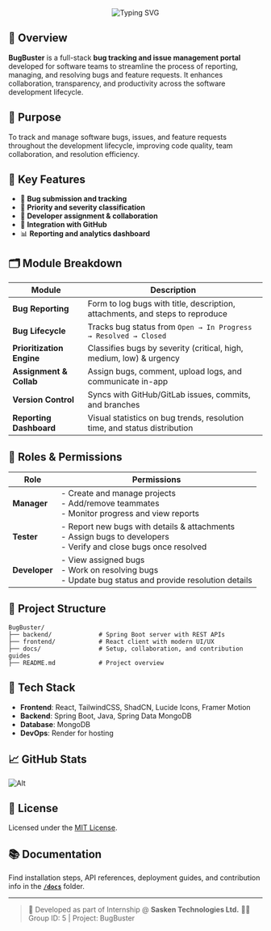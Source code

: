 <div align="center">
  <img src="https://readme-typing-svg.herokuapp.com?font=Poppins&weight=700&size=30&pause=200&color=5B57C1&center=true&vCenter=true&width=435&lines=Bug+Buster;Bug+Tracking+Portal" alt="Typing SVG" />
</div>

## 🚀 Overview

**BugBuster** is a full-stack **bug tracking and issue management portal** developed for software teams to streamline the process of reporting, managing, and resolving bugs and feature requests. It enhances collaboration, transparency, and productivity across the software development lifecycle.


## 🎯 Purpose

To track and manage software bugs, issues, and feature requests throughout the development lifecycle, improving code quality, team collaboration, and resolution efficiency.


## 🧩 Key Features

- 🐞 **Bug submission and tracking**
- 🚦 **Priority and severity classification**
- 👥 **Developer assignment & collaboration**
- 🔗 **Integration with GitHub**
- 📊 **Reporting and analytics dashboard**


## 🗂️ Module Breakdown

| Module                     | Description                                                                 |
|---------------------------|-----------------------------------------------------------------------------|
| **Bug Reporting**         | Form to log bugs with title, description, attachments, and steps to reproduce |
| **Bug Lifecycle**         | Tracks bug status from `Open → In Progress → Resolved → Closed`             |
| **Prioritization Engine** | Classifies bugs by severity (critical, high, medium, low) & urgency         |
| **Assignment & Collab**   | Assign bugs, comment, upload logs, and communicate in-app                   |
| **Version Control**       | Syncs with GitHub/GitLab issues, commits, and branches                      |
| **Reporting Dashboard**   | Visual statistics on bug trends, resolution time, and status distribution   |

## 🔑 Roles & Permissions

| Role          | Permissions                                                                                                                                |
| ------------- | ------------------------------------------------------------------------------------------------------------------------------------------ |
| **Manager**   | - Create and manage projects <br> - Add/remove teammates <br> - Monitor progress and view reports |
| **Tester**    | - Report new bugs with details & attachments <br> - Assign bugs to developers <br> - Verify and close bugs once resolved                   |
| **Developer** | - View assigned bugs <br> - Work on resolving bugs <br> - Update bug status and provide resolution details                                 |


## 📁 Project Structure

```plaintext
BugBuster/
├── backend/             # Spring Boot server with REST APIs
├── frontend/            # React client with modern UI/UX
├── docs/                # Setup, collaboration, and contribution guides
├── README.md            # Project overview
````


## 🔧 Tech Stack

* **Frontend**: React, TailwindCSS, ShadCN, Lucide Icons, Framer Motion
* **Backend**: Spring Boot, Java, Spring Data MongoDB
* **Database**: MongoDB
* **DevOps**: Render for hosting


## 📈 GitHub Stats

![Alt](https://repobeats.axiom.co/api/embed/9477545ffd7b42c5f0c0b6bed17b5c9c166b37fa.svg "Repobeats analytics image")


## 📄 License

Licensed under the [MIT License](./LICENSE).


## 📚 Documentation

Find installation steps, API references, deployment guides, and contribution info in the [**`/docs`**](./docs) folder.

---

> 👥 Developed as part of Internship @ **Sasken Technologies Ltd.**
> 🧑‍💻 Group ID: 5 | Project: BugBuster 
